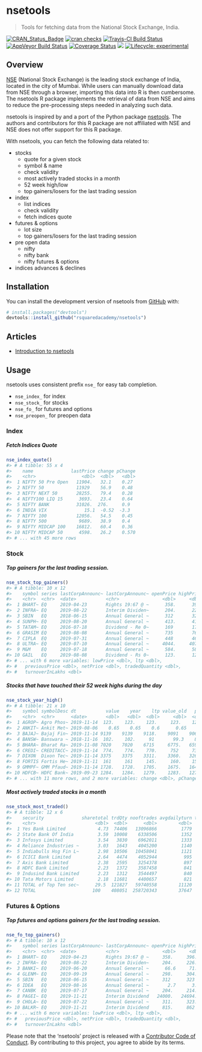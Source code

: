 
<!-- README.md is generated from README.Rmd. Please edit that file -->

# nsetools

> Tools for fetching data from the National Stock Exchange, India.

<!-- badges: start -->

[![CRAN\_Status\_Badge](https://www.r-pkg.org/badges/version/nsetools)](https://cran.r-project.org/package=nsetools)
[![cran
checks](https://cranchecks.info/badges/summary/nsetools)](https://cran.r-project.org/web/checks/check_results_nsetools.html)
[![Travis-CI Build
Status](https://travis-ci.org/rsquaredacademy/nsetools.svg?branch=master)](https://travis-ci.org/rsquaredacademy/nsetools)
[![AppVeyor Build
Status](https://ci.appveyor.com/api/projects/status/github/rsquaredacademy/nsetools?branch=master&svg=true)](https://ci.appveyor.com/project/rsquaredacademy/nsetools)
[![Coverage
Status](https://img.shields.io/codecov/c/github/rsquaredacademy/nsetools/master.svg)](https://codecov.io/github/rsquaredacademy/nsetools?branch=master)
[![](https://cranlogs.r-pkg.org/badges/grand-total/nsetools)](https://cran.r-project.org/package=nsetools)
[![Lifecycle:
experimental](https://img.shields.io/badge/lifecycle-experimental-orange.svg)](https://www.tidyverse.org/lifecycle/#experimental)
<!-- badges: end -->

## Overview

[NSE](https://www.nseindia.com/) (National Stock Exchange) is the
leading stock exchange of India, located in the city of Mumbai. While
users can manually download data from NSE through a browser, importing
this data into R is then cumbersome. The nsetools R package implements
the retrieval of data from NSE and aims to reduce the pre-processing
steps needed in analyzing such data.

nsetools is inspired by and a port of the Python package
[nsetools](https://nsetools.readthedocs.io/en/latest/). The authors and
contributors for this R package are not affiliated with NSE and NSE does
not offer support for this R package.

With nsetools, you can fetch the following data related to:

  - stocks
      - quote for a given stock
      - symbol & name
      - check validity
      - most actively traded stocks in a month
      - 52 week high/low
      - top gainers/losers for the last trading session
  - index
      - list indices
      - check validity
      - fetch indices quote
  - futures & options
      - lot size
      - top gainers/losers for the last trading session
  - pre open data
      - nifty
      - nifty bank
      - nifty futures & options
  - indices advances & declines

## Installation

You can install the development version of nsetools from
[GitHub](https://github.com/rsquaredacademy/nsetools/) with:

``` r
# install.packages("devtools")
devtools::install_github("rsquaredacademy/nsetools")
```

## Articles

  - [Introduction to
    nsetools](https://nsetools.rsquaredacademy.com/articles/introduction-to-nsetools.html)

## Usage

nsetools uses consistent prefix `nse_` for easy tab completion.

  - `nse_index_` for index
  - `nse_stock_` for stocks
  - `nse_fo_` for futures and options
  - `nse_preopen_` for preopen data

### Index

##### Fetch Indices Quote

``` r
nse_index_quote()
#> # A tibble: 55 x 4
#>    name              lastPrice change pChange
#>    <chr>                 <dbl>  <dbl>   <dbl>
#>  1 NIFTY 50 Pre Open   11904.   32.1    0.27 
#>  2 NIFTY 50            11929    56.9    0.48 
#>  3 NIFTY NEXT 50       28255.   79.4    0.28 
#>  4 NIFTY100 LIQ 15      3693.   23.4    0.64 
#>  5 NIFTY BANK          31026.  276.     0.9  
#>  6 INDIA VIX              15.1  -0.52  -3.3  
#>  7 NIFTY 100           12056.   54.5    0.45 
#>  8 NIFTY 500            9689.   38.9    0.4  
#>  9 NIFTY MIDCAP 100    16812.   60.4    0.36 
#> 10 NIFTY MIDCAP 50      4598.   26.2    0.570
#> # ... with 45 more rows
```

### Stock

##### Top gainers for the last trading session.

``` r
nse_stock_top_gainers()
#> # A tibble: 10 x 12
#>    symbol series lastCorpAnnounc~ lastCorpAnnounc~ openPrice highPrice
#>    <chr>  <chr>  <date>           <chr>                <dbl>     <dbl>
#>  1 BHART~ EQ     2019-04-23       Rights 19:67 @ ~      358.      396.
#>  2 INFRA~ EQ     2019-08-22       Interim Dividen~      204.      226.
#>  3 SBIN   EQ     2018-06-15       Annual General ~      312       323 
#>  4 SUNPH~ EQ     2019-08-20       Annual General ~      413.      419.
#>  5 TATAM~ EQ     2016-07-18       Dividend - Re 0~      169       173.
#>  6 GRASIM EQ     2019-08-08       Annual General ~      735       768 
#>  7 CIPLA  EQ     2019-07-31       Annual General ~      448       464.
#>  8 ULTRA~ EQ     2019-07-10       Annual General ~     4044.     4078 
#>  9 M&M    EQ     2019-07-18       Annual General ~      584.      589.
#> 10 GAIL   EQ     2019-08-08       Dividend - Rs 0~      123.      124.
#> # ... with 6 more variables: lowPrice <dbl>, ltp <dbl>,
#> #   previousPrice <dbl>, netPrice <dbl>, tradedQuantity <dbl>,
#> #   turnoverInLakhs <dbl>
```

##### Stocks that have touched their 52 week highs during the day

``` r
nse_stock_year_high()
#> # A tibble: 21 x 10
#>    symbol symbolDesc dt           value    year    ltp value_old   prev
#>    <chr>  <chr>      <date>       <dbl>   <dbl>  <dbl>     <dbl>  <dbl>
#>  1 AGROP~ Agro Phos~ 2019-11-14  123.    123.    123.     123.    122. 
#>  2 ANKIT~ Ankit Met~ 2019-08-06    0.65    0.65    0.6      0.65    0.6
#>  3 BAJAJ~ Bajaj Fin~ 2019-11-14 9139    9139    9118.    9091    9062. 
#>  4 BANSW~ Banswara ~ 2018-11-16  102.    102.     91       99.3    89.1
#>  5 BHARA~ Bharat Ra~ 2019-11-08 7020    7020    6715     6775.   6599. 
#>  6 CREDI~ CREDITACC~ 2019-11-14  774.    774.    770.     752     732. 
#>  7 DIXON  Dixon Tec~ 2019-11-14 3375    3375    3311.    3360.   3263. 
#>  8 FORTIS Fortis He~ 2019-11-11  161     161     145.     160.    156. 
#>  9 GMMPF~ GMM Pfaud~ 2019-11-14 1728.   1728.   1705.    1675.   1642. 
#> 10 HDFCB~ HDFC Bank~ 2019-09-23 1284.   1284.   1279.    1283.   1274. 
#> # ... with 11 more rows, and 2 more variables: change <dbl>, pChange <dbl>
```

##### Most actively traded stocks in a month

``` r
nse_stock_most_traded()
#> # A tibble: 12 x 6
#>    security              sharetotal trdQty nooftrades avgdailyturn turnover
#>    <chr>                      <dbl>  <dbl>      <dbl>        <dbl>    <dbl>
#>  1 Yes Bank Limited            4.73  74406   13096866         1779    35577
#>  2 State Bank Of India         3.59  10008    6338506         1352    27045
#>  3 Infosys Limited             3.54   3830    6962011         1333    26663
#>  4 Reliance Industries ~       3.03   1643    4045200         1140    22804
#>  5 Indiabulls Hsg Fin L~       2.98  10506   10458041         1121    22424
#>  6 ICICI Bank Limited          2.64   4474    4052944          995    19893
#>  7 Axis Bank Limited           2.38   2595    3254378          897    17947
#>  8 HDFC Bank Limited           2.23   1372    3587458          841    16823
#>  9 Indusind Bank Limited       2.23   1312    3544497          840    16807
#> 10 Tata Motors Limited         2.18  11681    4400657          821    16427
#> 11 TOTAL of Top Ten sec~      29.5  121827   59740558        11120   222410
#> 12 TOTAL                     100    408051  258720343        37647   752931
```

### Futures & Options

##### Top futures and options gainers for the last trading session.

``` r
nse_fo_top_gainers()
#> # A tibble: 10 x 12
#>    symbol series lastCorpAnnounc~ lastCorpAnnounc~ openPrice highPrice
#>    <chr>  <chr>  <date>           <chr>                <dbl>     <dbl>
#>  1 BHART~ EQ     2019-04-23       Rights 19:67 @ ~     358.     396.  
#>  2 INFRA~ EQ     2019-08-22       Interim Dividen~     204.     226.  
#>  3 BANKI~ EQ     2019-06-20       Annual General ~      66.6     71.2 
#>  4 GLENM~ EQ     2019-09-19       Annual General ~     298.     304.  
#>  5 SBIN   EQ     2018-06-15       Annual General ~     312      323   
#>  6 IDEA   EQ     2019-08-16       Annual General ~       2.7      3.25
#>  7 CANBK  EQ     2019-07-17       Annual General ~     204.     214.  
#>  8 PAGEI~ EQ     2019-11-21       Interim Dividend   24000.   24694.  
#>  9 CHOLA~ EQ     2019-07-22       Annual General ~     311.     323.  
#> 10 BALKR~ EQ     2019-11-21       Interim Dividend     815.     862   
#> # ... with 6 more variables: lowPrice <dbl>, ltp <dbl>,
#> #   previousPrice <dbl>, netPrice <dbl>, tradedQuantity <dbl>,
#> #   turnoverInLakhs <dbl>
```

Please note that the ‘nsetools’ project is released with a [Contributor
Code of Conduct](CODE_OF_CONDUCT.md). By contributing to this project,
you agree to abide by its terms.
